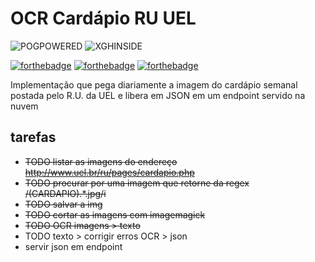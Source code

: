 # OCR Cardápio RU UEL

![POGPOWERED](https://slack-imgs.com/?c=1&url=http%3A%2F%2Fimages.uncyc.org%2Fpt%2Fb%2Fb5%2FPogpowered2.gif)
![XGHINSIDE](https://i.imgur.com/Azurvhj.gif)
<!-- [![forthebadge](https://forthebadge.com/images/badges/60-percent-of-the-time-works-every-time.svg)](https://forthebadge.com) -->
[![forthebadge](https://forthebadge.com/images/badges/certified-snoop-lion.svg)](https://forthebadge.com)
[![forthebadge](https://forthebadge.com/images/badges/certified-elijah-wood.svg)](https://forthebadge.com)
[![forthebadge](https://forthebadge.com/images/badges/gluten-free.svg)](https://forthebadge.com)

Implementação que pega diariamente a imagem do cardápio semanal postada pelo R.U. da UEL e libera em JSON em um endpoint servido na nuvem

## tarefas
 - ~~TODO listar as imagens do endereço http://www.uel.br/ru/pages/cardapio.php~~
 - ~~TODO procurar por uma imagem que retorne da regex /(CARDAPIO).*\.jpg/i~~
 - ~~TODO salvar a img~~
 - ~~TODO cortar as imagens com imagemagick~~
 - ~~TODO OCR imagens > texto~~
 - TODO texto > corrigir erros OCR > json
 - servir json em endpoint
